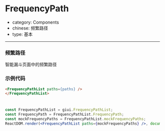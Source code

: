 # FrequencyPath

- category: Components
- chinese: 频繁路径
- type: 基本

---
### 频繁路径
智能漏斗页面中的频繁路径

### 示例代码
```html
<FrequencyPathList paths={paths} />
</FrequencyPathList>
```
<div class='wrapbox clearfix' style="visibility: hidden;height:10px;">
</div>
<div id='FrequencyPath'></div>

`````jsx
const FrequencyPathList = giui.FrequencyPathList;
const FrequencyPath = FrequencyPathList.FrequencyPath;
const mockFrequencyPaths = FrequencyPathList.mockFrequencyPaths;
ReactDOM.render(<FrequencyPathList paths={mockFrequencyPaths} />, document.getElementById('FrequencyPath'));
`````
